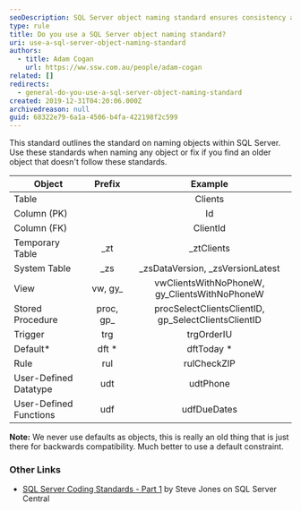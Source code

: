 ```yaml
---
seoDescription: SQL Server object naming standard ensures consistency and readability of database objects, including tables, views, procedures, and more.
type: rule
title: Do you use a SQL Server object naming standard?
uri: use-a-sql-server-object-naming-standard
authors:
  - title: Adam Cogan
    url: https://ww.ssw.com.au/people/adam-cogan
related: []
redirects:
  - general-do-you-use-a-sql-server-object-naming-standard
created: 2019-12-31T04:20:06.000Z
archivedreason: null
guid: 68322e79-6a1a-4506-b4fa-422198f2c599
---
```


This standard outlines the standard on naming objects within SQL Server. Use these standards when naming any object or fix if you find an older object that doesn't follow these standards.

<!--endintro-->

| Object                 |   Prefix   |                       Example                       |
| ---------------------- | :--------: | :-------------------------------------------------: |
| Table                  |            |                       Clients                       |
| Column (PK)            |            |                         Id                          |
| Column (FK)            |            |                      ClientId                       |
| Temporary Table        |    \_zt    |                     \_ztClients                     |
| System Table           |    \_zs    |         \_zsDataVersion, \_zsVersionLatest          |
| View                   |  vw, gy\_  |    vwClientsWithNoPhoneW, gy_ClientsWithNoPhoneW    |
| Stored Procedure       | proc, gp\_ | procSelectClientsClientID, gp_SelectClientsClientID |
| Trigger                |    trg     |                     trgOrderIU                      |
| Default\*              |   dft \*   |                     dftToday \*                     |
| Rule                   |    rul     |                     rulCheckZIP                     |
| User-Defined Datatype  |    udt     |                      udtPhone                       |
| User-Defined Functions |    udf     |                     udfDueDates                     |

**Note:** We never use defaults as objects, this is really an old thing that is just there for backwards compatibility. Much better to use a default constraint.

### Other Links

- [SQL Server Coding Standards - Part 1](https://www.sqlservercentral.com/articles/coding-standards-part-1) by Steve Jones on SQL Server Central
